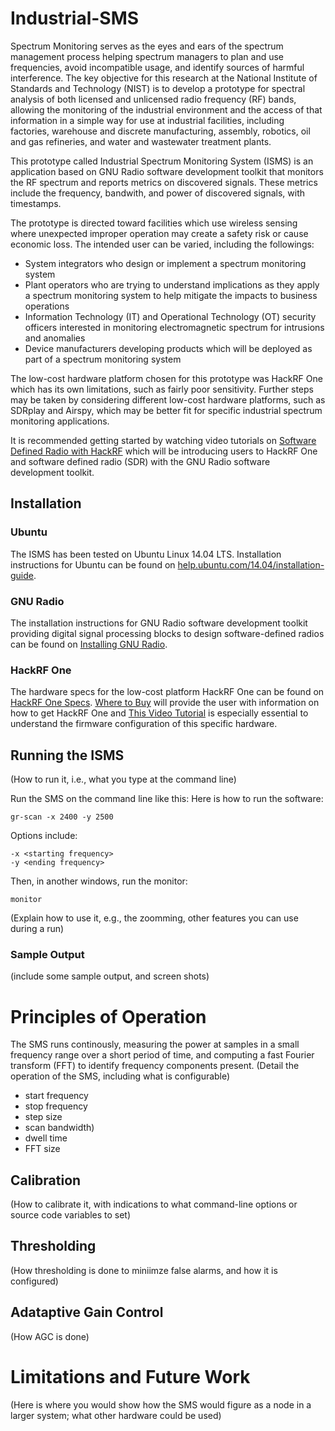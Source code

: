 # Industrial-SMS
Spectrum Monitoring serves as the eyes and ears of the spectrum management process helping spectrum managers to plan and use frequencies, avoid incompatible usage, and identify sources of harmful interference. The key objective for this research at the National Institute of Standards and Technology (NIST) is to develop a prototype for spectral analysis of both licensed and unlicensed radio frequency (RF) bands, allowing the monitoring of the industrial environment and the access of that information in a simple way for use at industrial facilities, including factories, warehouse and discrete manufacturing, assembly, robotics, oil and gas refineries, and water and wastewater treatment plants.

This prototype called Industrial Spectrum Monitoring System (ISMS) is an application based on GNU Radio software development toolkit that monitors the RF spectrum and reports metrics on discovered signals. These metrics include the frequency, bandwith, and power of discovered signals, with timestamps. 

The prototype is directed toward facilities which use wireless sensing where unexpected improper operation may create a safety risk or cause economic loss. The intended user can be varied, including the followings:
* System integrators who design or implement a spectrum monitoring system
* Plant operators who are trying to understand implications as they apply a spectrum monitoring system to help mitigate the impacts to business operations
* Information Technology (IT) and Operational Technology (OT) security officers interested in monitoring electromagnetic spectrum for intrusions and anomalies
* Device manufacturers developing products which will be deployed as part of a spectrum monitoring system

The low-cost hardware platform chosen for this prototype was HackRF One which has its own limitations, such as fairly poor sensitivity. Further steps may be taken by considering different low-cost hardware platforms, such as SDRplay and Airspy, which may be better fit for specific industrial spectrum monitoring applications. 

It is recommended getting started by watching video tutorials on [Software Defined Radio with HackRF](http://greatscottgadgets.com/sdr/) which will be introducing users to HackRF One and software defined radio (SDR) with the GNU Radio software development toolkit.  


## Installation

### Ubuntu
The ISMS has been tested on Ubuntu Linux 14.04 LTS. Installation instructions for Ubuntu can be found on [help.ubuntu.com/14.04/installation-guide](https://help.ubuntu.com/14.04/installation-guide/).

### GNU Radio
The installation instructions for GNU Radio software development toolkit providing digital signal processing blocks to design software-defined radios can be found on [Installing GNU Radio](https://github.com/mossmann/hackrf/wiki/Operating-System-Tips).

### HackRF One
The hardware specs for the low-cost platform HackRF One can be found on [HackRF One Specs](https://github.com/mossmann/hackrf/wiki/HackRF-One). [Where to Buy](http://greatscottgadgets.com/wheretobuy/) will provide the user with information on how to get HackRF One and [This Video Tutorial](http://greatscottgadgets.com/sdr/5/) is especially essential to understand the firmware configuration of this specific hardware. 

## Running the ISMS

(How to run it, i.e., what you type at the command line)

Run the SMS on the command line like this:
Here is how to run the software:
```
gr-scan -x 2400 -y 2500
```
Options include: 

```
-x <starting frequency>
-y <ending frequency>
```
Then, in another windows, run the monitor: 
```
monitor
```
(Explain how to use it, e.g., the zoomming, other features you can use during a run)

### Sample Output

(include some sample output, and screen shots)

# Principles of Operation
The SMS runs continously, measuring the power at samples in a small frequency range over a short period of time, and computing a fast Fourier transform (FFT) to identify frequency components present. 
(Detail the operation of the SMS, including what is configurable)
* start frequency
* stop frequency
* step size
* scan bandwidth)
* dwell time
* FFT size
## Calibration
(How to calibrate it, with indications to what command-line options or source code variables to set)
## Thresholding
(How thresholding is done to miniimze false alarms, and how it is configured)
## Adataptive Gain Control
(How AGC is done)

# Limitations and Future Work
(Here is where you would show how the SMS would figure as a node in a larger system; what other hardware could be used)
